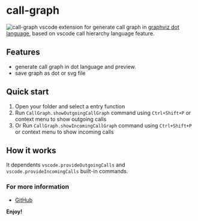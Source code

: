 # call-graph

![call-graph](https://raw.githubusercontent.com/beicause/call-graph/master/images/call-graph.png)
vscode extension for generate call graph in [graphviz dot language](https://www.graphviz.org/doc/info/lang.html), based on vscode call hierarchy language feature.

## Features

* generate call graph in dot language and preview.
* save graph as dot or svg file

## Quick start
1. Open your folder and select a entry function
2. Run `CallGraph.showOutgoingCallGraph` command using `Ctrl+Shift+P` or context menu to show outgoing calls
3. Or Run `CallGraph.showIncomingCallGraph` command using `Ctrl+Shift+P` or context menu to show incoming calls

## How it works
It dependents `vscode.provideOutgoingCalls` and `vscode.provideIncomingCalls` built-in commands.

### For more information
* [GitHub](https://github.com/beicause/call-graph)

**Enjoy!**
